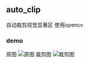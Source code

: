 ## auto_clip
自动裁剪视觉显著区 使用opencv

### demo
原图
![原图](https://github.com/cnjack/auto_clip/blob/master/text.jpg?raw=true)
裁剪图
![裁剪图](https://github.com/cnjack/auto_clip/blob/master/dest.jpg?raw=true)

